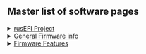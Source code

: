 ## Master list of software pages

<details markdown="1"><summary><u>rusEFI Project</u></summary>

* [rusEFI Project Overview](rusEFI-project)

</details>

<details markdown="1"><summary><u>General Firmware info</u></summary>

* [Preferred Code Style](Code-Style)
* [Debug Mode](Debug-Mode.md)
* [Performance Tracing](Developer-Performance-Tracing)
* [Firmware Downloads](Downloads)
* [Feature requests](Feature-Requests-the-Feature-Bounty-Program.md)
* [Feature ideas](I-have-an-idea.md)
* [How To DFU](HOWTO-DFU.md)
* [How To Update Firmware](HOWTO-Update-Firmware.md)
* [How To Upload a Tune](HOWTO-upload-tune.md)
* [Developing On Linux](Developing-On-Linux)
* [rusEFI Bundle](rusEFI-bundle.md)

</details>

<details markdown="1"><summary><u>Firmware Features</u></summary>

* See also -> [rusEFI Project Overview](rusEFI-project)
* [FSIO](FSIO.md)
* [Virtual Simulator](Virtual-simulator.md)

</details>
